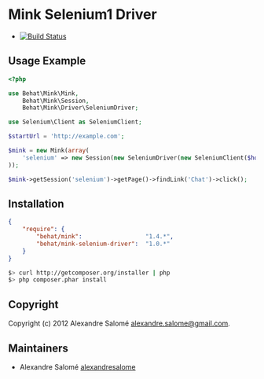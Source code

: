 Mink Selenium1 Driver
=====================

- [![Build Status](https://secure.travis-ci.org/Behat/MinkSeleniumDriver.png?branch=master)](http://travis-ci.org/Behat/MinkSeleniumDriver)

Usage Example
-------------

``` php
<?php

use Behat\Mink\Mink,
    Behat\Mink\Session,
    Behat\Mink\Driver\SeleniumDriver;

use Selenium\Client as SeleniumClient;

$startUrl = 'http://example.com';

$mink = new Mink(array(
    'selenium' => new Session(new SeleniumDriver(new SeleniumClient($host, $port))),
));

$mink->getSession('selenium')->getPage()->findLink('Chat')->click();
```

Installation
------------

``` json
{
    "require": {
        "behat/mink":                  "1.4.*",
        "behat/mink-selenium-driver":  "1.0.*"
    }
}
```

``` bash
$> curl http://getcomposer.org/installer | php
$> php composer.phar install
```

Copyright
---------

Copyright (c) 2012 Alexandre Salomé <alexandre.salome@gmail.com>.

Maintainers
-----------

* Alexandre Salomé [alexandresalome](http://github.com/alexandresalome)
